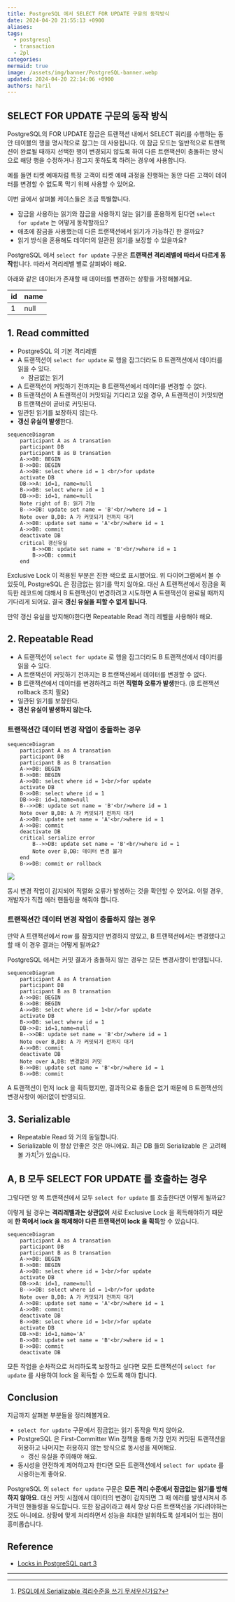```yaml
---
title: PostgreSQL 에서 SELECT FOR UPDATE 구문의 동작방식
date: 2024-04-20 21:55:13 +0900
aliases: 
tags:
  - postgresql
  - transaction
  - 2pl
categories: 
mermaid: true
image: /assets/img/banner/PostgreSQL-banner.webp
updated: 2024-04-20 22:14:06 +0900
authors: haril
---
```


## SELECT FOR UPDATE 구문의 동작 방식

PostgreSQL의 FOR UPDATE 잠금은 트랜잭션 내에서 SELECT 쿼리를 수행하는 동안 테이블의 행을 명시적으로 잠그는 데 사용됩니다. 이 잠금 모드는 일반적으로 트랜잭션이 완료될 때까지 선택한 행이 변경되지 않도록 하여 다른 트랜잭션이 충돌하는 방식으로 해당 행을 수정하거나 잠그지 못하도록 하려는 경우에 사용합니다.

예를 들면 티켓 예매처럼 특정 고객이 티켓 예매 과정을 진행하는 동안 다른 고객이 데이터를 변경할 수 없도록 막기 위해 사용할 수 있어요.

이번 글에서 살펴볼 케이스들은 조금 특별합니다.

- 잠금을 사용하는 읽기와 잠금을 사용하지 않는 읽기를 혼용하게 된다면 `select for update` 는 어떻게 동작할까요?
- 애초에 잠금을 사용했는데 다른 트랜잭션에서 읽기가 가능하긴 한 걸까요?
- 읽기 방식을 혼용해도 데이터의 일관된 읽기를 보장할 수 있을까요?

PostgreSQL 에서 `select for update` 구문은 **트랜잭션 격리레벨에 따라서 다르게 동작**합니다. 따라서 격리레벨 별로 살펴봐야 해요.

아래와 같은 데이터가 존재할 때 데이터를 변경하는 상황을 가정해볼게요.

| id  | name |
| --- | ---- |
| 1   | null |

## 1. Read committed

- PostgreSQL 의 기본 격리레벨
- A 트랜잭션이 `select for update` 로 행을 잠그더라도 B 트랜잭션에서 데이터를 읽을 수 있다.
    - 잠금없는 읽기
- A 트랜잭션이 커밋하기 전까지는 B 트랜잭션에서 데이터를 변경할 수 없다.
- B 트랜잭션이 A 트랜잭션이 커밋되길 기다리고 있을 경우, A 트랜잭션이 커밋되면 B 트랜잭션이 곧바로 커밋된다.
- 일관된 읽기를 보장하지 않는다.
- **갱신 유실이 발생**한다.

```mermaid
sequenceDiagram
    participant A as A transation
    participant DB
    participant B as B transation
    A->>DB: BEGIN
    B->>DB: BEGIN
    A->>DB: select where id = 1 <br/>for update
    activate DB
    DB->>A: id=1, name=null
    B->>DB: select where id = 1
    DB->>B: id=1, name=null
    Note right of B: 읽기 가능
    B-->>DB: update set name = 'B'<br/>where id = 1
    Note over B,DB: A 가 커밋되기 전까지 대기
    A->>DB: update set name = 'A'<br/>where id = 1
    A->>DB: commit
    deactivate DB
    critical 갱신유실
        B->>DB: update set name = 'B'<br/>where id = 1
        B->>DB: commit
    end
```

Exclusive Lock 이 적용된 부분은 진한 색으로 표시했어요. 위 다이어그램에서 볼 수 있듯이, PostgreSQL 은 잠금없는 읽기를 막지 않아요. 대신 A 트랜잭션에서 잠금을 획득한 레코드에 대해서 B 트랜잭션이 변경하려고 시도하면 A 트랜잭션이 완료될 때까지 기다리게 되어요. 결국 **갱신 유실을 피할 수 없게 됩니다**.

만약 갱신 유실을 방지해야한다면 Repeatable Read 격리 레벨을 사용해야 해요.

## 2. Repeatable Read

- A 트랜잭션이 `select for update` 로 행을 잠그더라도 B 트랜잭션에서 데이터를 읽을 수 있다.
- A 트랜잭션이 커밋하기 전까지는 B 트랜잭션에서 데이터를 변경할 수 없다.
- B 트랜잭션에서 데이터를 변경하려고 하면 **직렬화 오류가 발생**한다. (B 트랜잭션 rollback 조치 필요)
- 일관된 읽기를 보장한다.
- **갱신 유실이 발생하지 않는다.**

### 트랜잭션간 데이터 변경 작업이 충돌하는 경우

```mermaid
sequenceDiagram
    participant A as A transation
    participant DB
    participant B as B transation
    A->>DB: BEGIN
    B->>DB: BEGIN
    A->>DB: select where id = 1<br/>for update
    activate DB
    B->>DB: select where id = 1
    DB->>B: id=1,name=null
    B-->>DB: update set name = 'B'<br/>where id = 1
    Note over B,DB: A 가 커밋되기 전까지 대기
    A->>DB: update set name = 'A'<br/>where id = 1
    A->>DB: commit
    deactivate DB
    critical serialize error
        B-->>DB: update set name = 'B'<br/>where id = 1
        Note over B,DB: 데이터 변경 불가
    end
    B->>DB: commit or rollback
```

![](https://i.imgur.com/pmzNncf.png)

동시 변경 작업이 감지되어 직렬화 오류가 발생하는 것을 확인할 수 있어요. 이럴 경우, 개발자가 직접 에러 핸들링을 해줘야 합니다.

### 트랜잭션간 데이터 변경 작업이 충돌하지 않는 경우

만약 A 트랜잭션에서 row 를 잠궜지만 변경하지 않았고, B 트랜잭션에서는 변경했다고 할 때 이 경우 결과는 어떻게 될까요?

PostgreSQL 에서는 커밋 결과가 충돌하지 않는 경우는 모든 변경사항이 반영됩니다.

```mermaid
sequenceDiagram
    participant A as A transation
    participant DB
    participant B as B transation
    A->>DB: BEGIN
    B->>DB: BEGIN
    A->>DB: select where id = 1<br/>for update
    activate DB
    B->>DB: select where id = 1
    DB->>B: id=1,name=null
    B-->>DB: update set name = 'B'<br/>where id = 1
    Note over B,DB: A 가 커밋되기 전까지 대기
    A->>DB: commit
    deactivate DB
    Note over A,DB: 변경없이 커밋
    B->>DB: update set name = 'B'<br/>where id = 1
    B->>DB: commit
```

A 트랜잭션이 먼저 lock 을 획득했지만, 결과적으로 충돌은 없기 때문에 B 트랜잭션의 변경사항이 에러없이 반영되요.

## 3. Serializable

- Repeatable Read 와 거의 동일합니다.
- Serializable 이 항상 안좋은 것은 아니에요. 최근 DB 들의 Serializable 은 고려해볼 가치[^fn-nth-1]가 있습니다.

## A, B 모두 SELECT FOR UPDATE 를 호출하는 경우

그렇다면 양 쪽 트랜잭션에서 모두 `select for update` 를 호출한다면 어떻게 될까요?

이렇게 될 경우는 **격리레벨과는 상관없이** 서로 Exclusive Lock 을 획득해야하기 때문에 **한 쪽에서 lock 을 해제해야 다른 트랜잭션이 lock 을 획득**할 수 있습니다.

```mermaid
sequenceDiagram
    participant A as A transation
    participant DB
    participant B as B transation
    A->>DB: BEGIN
    B->>DB: BEGIN
    A->>DB: select where id = 1<br/>for update
    activate DB
    DB->>A: id=1, name=null
    B-->>DB: select where id = 1<br/>for update
    Note over B,DB: A 가 커밋되기 전까지 대기
    A->>DB: update set name = 'A'<br/>where id = 1
    A->>DB: commit
    deactivate DB
    B->>DB: select where id = 1<br/>for update
    activate DB
    DB->>B: id=1,name='A'
    B->>DB: update set name = 'B'<br/>where id = 1
    B->>DB: commit
    deactivate DB
```

모든 작업을 순차적으로 처리하도록 보장하고 싶다면 모든 트랜잭션이 `select for update` 를 사용하여 lock 을 획득할 수 있도록 해야 합니다.

## Conclusion

지금까지 살펴본 부분들을 정리해볼게요.

- `select for update` 구문에서 잠금없는 읽기 동작을 막지 않아요.
- PostgreSQL 은 First-Committer Win 정책을 통해 가장 먼저 커밋된 트랜잭션을 허용하고 나머지는 허용하지 않는 방식으로 동시성을 제어해요.
    - 갱신 유실을 주의해야 해요.
- 동시성을 안전하게 제어하고자 한다면 모든 트랜잭션에서 `select for update` 를 사용하는게 좋아요.

PostgreSQL 의 `select for update` 구문은 **모든 격리 수준에서 잠금없는 읽기를 방해하지 않아요.** 대신 커밋 시점에서 데이터의 변경이 감지되면 그 때 에러를 발생시켜서 추가적인 핸들링을 유도합니다. 또한 잠금이라고 해서 항상 다른 트랜잭션을 기다려야하는 것도 아니에요. 상황에 맞게 처리하면서 성능을 최대한 발휘하도록 설계되어 있는 점이 흥미롭습니다.

## Reference

- [Locks in PostgreSQL part 3](https://dev.to/mahmoudhossam917/postgresql-locks-part-3-3481#:~:text=The%20FOR%20SHARE%20lock%20mode%20in%20PostgreSQL,ensuring%20data%20consistency%20without%20blocking%20other%20readers)

---

[^fn-nth-1]: [PSQL에서 Serializable 격리수준을 쓰기 무서우신가요?](https://velog.io/@jaquan1227/PSQL-%EC%97%90%EC%84%9C-Serializable-%EA%B2%A9%EB%A6%AC%EC%88%98%EC%A4%80%EC%9D%84-%EC%93%B0%EA%B8%B0-%EB%AC%B4%EC%84%9C%EC%9A%B0%EC%8B%A0%EA%B0%80%EC%9A%94)
